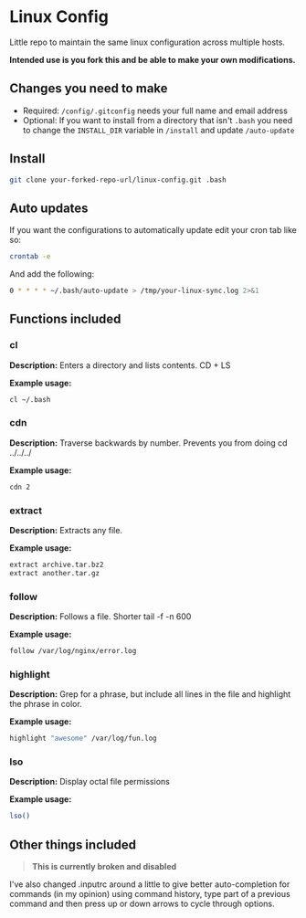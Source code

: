 # Linux Config
Little repo to maintain the same linux configuration across multiple hosts. 

**Intended use is you fork this and be able to make your own modifications.**

## Changes you need to make

* Required: `/config/.gitconfig` needs your full name and email address
* Optional: If you want to install from a directory that isn't `.bash` you need to change the `INSTALL_DIR` variable in `/install` and update `/auto-update`

## Install
```sh
git clone your-forked-repo-url/linux-config.git .bash
```

## Auto updates

If you want the configurations to automatically update edit your cron tab like so:

```sh 
crontab -e 
```

And add the following: 

```sh
0 * * * * ~/.bash/auto-update > /tmp/your-linux-sync.log 2>&1
```

## Functions included

### cl 
**Description:** Enters a directory and lists contents. CD + LS

**Example usage:** 
```sh
cl ~/.bash
```

### cdn
**Description:** Traverse backwards by number. Prevents you from doing cd ../../../

**Example usage:**
```sh
cdn 2
```

### extract
**Description:** Extracts any file.

**Example usage:**
```sh
extract archive.tar.bz2
extract another.tar.gz
```

### follow
**Description:** Follows a file. Shorter tail -f -n 600

**Example usage:**
```sh
follow /var/log/nginx/error.log
```

### highlight
**Description:** Grep for a phrase, but include all lines in the file and highlight the phrase in color.

**Example usage:**
```sh
highlight "awesome" /var/log/fun.log
```

### lso
**Description:** Display octal file permissions

**Example usage:**
```sh
lso()
```

## Other things included

> **This is currently broken and disabled**

I've also changed .inputrc around a little to give better auto-completion for commands (in my opinion) using command history, type part of a previous command and then press up or down arrows to cycle through options.
